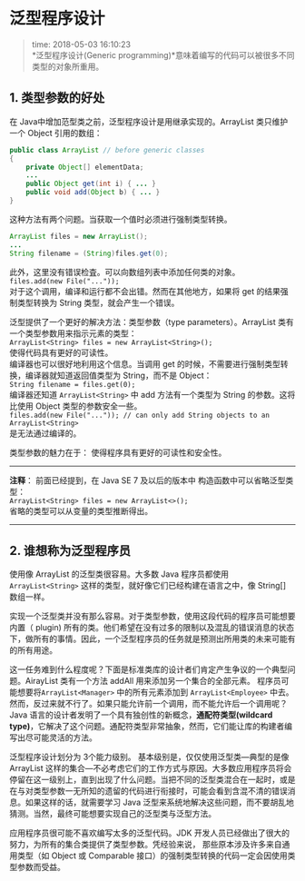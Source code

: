 # 泛型程序设计
>time: 2018-05-03 16:10:23  
*泛型程序设计(Generic programming)*意味着编写的代码可以被很多不同类型的对象所重用。

## 1. 类型参数的好处
在 Java中增加范型类之前，泛型程序设计是用继承实现的。ArrayList 类只维护一个
Object 引用的数组：
```java
public class ArrayList // before generic classes
{
    private Object[] elementData;
    ...
    public Object get(int i) { ... }
    public void add(Object b) { ... }
}
```
这种方法有两个问题。当获取一个值时必须进行强制类型转换。
```java
ArrayList files = new ArrayList();
...
String filename = (String)files.get(0);
```
此外，这里没有错误检査。可以向数组列表中添加任何类的对象。  
`files.add(new File("..."));`  
对于这个调用，编译和运行都不会出错。然而在其他地方，如果将 get 的结果强制类型转换为 String 类型，就会产生一个错误。

泛型提供了一个更好的解决方法：类型参数（type parameters）。ArrayList 类有一个类型参数用来指示元素的类型：  
`ArrayList<String> files = new ArrayList<String>();`  
使得代码具有更好的可读性。  
编译器也可以很好地利用这个信息。当调用 get 的时候，不需要进行强制类型转换，编译器就知道返回值类型为 String，而不是 Object：  
`String filename = files.get(0);`  
编译器还知道 `ArrayList<String>` 中 add 方法有一个类型为 String 的参数。这将比使用 Object 类型的参数安全一些。  
`files.add(new File("...")); // can only add String objects to an ArrayList<String>`  
是无法通过编译的。

类型参数的魅力在于： 使得程序具有更好的可读性和安全性。

***
**注释**： 前面已经提到，在 Java SE 7 及以后的版本中 构造函数中可以省略泛型类型：  
`ArrayList<String> files = new ArrayList<>();`  
省略的类型可以从变量的类型推断得出。
***

## 2. 谁想称为泛型程序员
使用像 ArrayList 的泛型类很容易。大多数 Java 程序员都使用 `ArrayList<String>` 这样的类型，就好像它们已经构建在语言之中，像 String[] 数组一样。

实现一个泛型类并没有那么容易。对于类型参数，使用这段代码的程序员可能想要内置（ plugin) 所有的类。他们希望在没有过多的限制以及混乱的错误消息的状态下，做所有的事情。因此，一个泛型程序员的任务就是预测出所用类的未来可能有的所有用途。

这一任务难到什么程度呢？下面是标准类库的设计者们肯定产生争议的一个典型问题。AirayList 类有一个方法 addAll 用来添加另一个集合的全部元素。 程序员可能想要将`ArrayList<Manager>` 中的所有元素添加到 `ArrayList<Employee>` 中去。然而，反过来就不行了。如果只能允许前一个调用，而不能允许后一个调用呢？Java 语言的设计者发明了一个具有独创性的新概念，**通配符类型(wildcard type)**，它解决了这个问题。通配符类型非常抽象，然而，它们能让库的构建者编写出尽可能灵活的方法。

泛型程序设计划分为 3个能力级别。 基本级别是，仅仅使用泛型类—典型的是像 ArrayList 这样的集合—不必考虑它们的工作方式与原因。大多数应用程序员将会停留在这一级别上，直到出现了什么问题。当把不同的泛型类混合在一起时，或是在与对类型参数一无所知的遗留的代码进行衔接时，可能会看到含混不清的错误消息。如果这样的话，就需要学习 Java 泛型来系统地解决这些问题，而不要胡乱地猜测。当然，最终可能想要实现自己的泛型类与泛型方法。

应用程序员很可能不喜欢编写太多的泛型代码。JDK 开发人员已经做出了很大的努力，为所有的集合类提供了类型参数。凭经验来说， 那些原本涉及许多来自通用类型（如 Object 或 Comparable 接口）的强制类型转换的代码一定会因使用类型参数而受益。